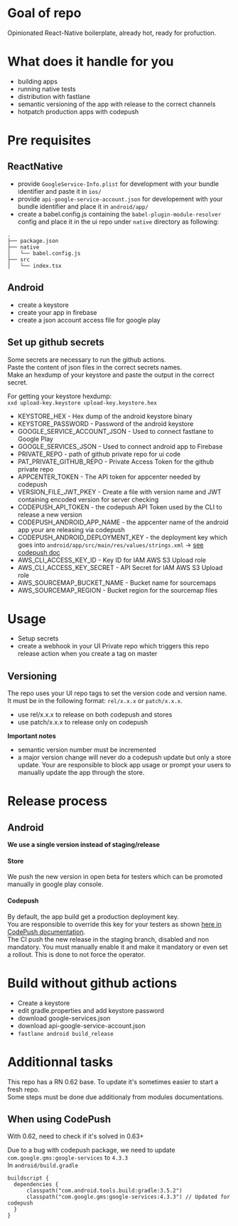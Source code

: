 # Goal of repo

Opinionated React-Native boilerplate, already hot, ready for profuction.

# What does it handle for you

- building apps
- running native tests
- distribution with fastlane
- semantic versioning of the app with release to the correct channels
- hotpatch production apps with codepush

# Pre requisites

## ReactNative

- provide `GoogleService-Info.plist` for development with your bundle identifier and paste it in `ios/`
- provide `api-google-service-account.json` for developement with your bundle identifier and place it in `android/app/`
- create a babel.config.js containing the `babel-plugin-module-resolver` config and place it in the ui repo under `native` directory as following:

```
.
├── package.json
├── native
│   └── babel.config.js
├── src
│   └── index.tsx
```

## Android

- create a keystore
- create your app in firebase
- create a json account access file for google play

## Set up github secrets

Some secrets are necessary to run the github actions.  
Paste the content of json files in the correct secrets names.  
Make an hexdump of your keystore and paste the output in the correct secret.

For getting your keystore hexdump:  
`xxd upload-key.keystore upload-key.keystore.hex`

- KEYSTORE_HEX - Hex dump of the android keystore binary
- KEYSTORE_PASSWORD - Password of the android keystore
- GOOGLE_SERVICE_ACCOUNT_JSON - Used to connect fastlane to Google Play
- GOOGLE_SERVICES_JSON - Used to connect android app to Firebase
- PRIVATE_REPO - path of github private repo for ui code
- PAT_PRIVATE_GITHUB_REPO - Private Access Token for the github private repo
- APPCENTER_TOKEN - The API token for appcenter needed by codepush
- VERSION_FILE_JWT_PKEY - Create a file with version name and JWT containing encoded version for server checking
- CODEPUSH_API_TOKEN - the codepush API Token used by the CLI to release a new version
- CODEPUSH_ANDROID_APP_NAME - the appcenter name of the android app your are releasing via codepush
- CODEPUSH_ANDROID_DEPLOYMENT_KEY - the deployment key which goes into `android/app/src/main/res/values/strings.xml` -> [see codepush doc](https://github.com/microsoft/react-native-code-push/blob/master/docs/setup-android.md#plugin-installation-and-configuration-for-react-native-060-version-and-above-android)
- AWS_CLI_ACCESS_KEY_ID - Key ID for IAM AWS S3 Upload role
- AWS_CLI_ACCESS_KEY_SECRET - API Secret for IAM AWS S3 Upload role
- AWS_SOURCEMAP_BUCKET_NAME - Bucket name for sourcemaps
- AWS_SOURCEMAP_REGION - Bucket region for the sourcemap files

# Usage

- Setup secrets
- create a webhook in your UI Private repo which triggers this repo release action when you create a tag on master

## Versioning

The repo uses your UI repo tags to set the version code and version name.  
It must be in the following format: `rel/x.x.x` or `patch/x.x.x`.

- use rel/x.x.x to release on both codepush and stores
- use patch/x.x.x to release only on codepush

**Important notes**

- semantic version number must be incremented
- a major version change will never do a codepush update but only a store update. Your are responsible to block app usage or prompt your users to manually update the app through the store.

# Release process

## Android

**We use a single version instead of staging/release**

#### Store

We push the new version in open beta for testers which can be promoted manually in google play console.

#### Codepush

By default, the app build get a production deployment key.  
You are responsible to override this key for your testers as shown [here in CodePush documentation](https://github.com/microsoft/react-native-code-push#dynamic-deployment-assignment).  
The CI push the new release in the staging branch, disabled and non mandatory. You must manually enable it and make it mandatory or even set a rollout. This is done to not force the operator.

# Build without github actions

- Create a keystore
- edit gradle.properties and add keystore password
- download google-services.json
- download api-google-service-account.json
- `fastlane android build_release`

# Additionnal tasks

This repo has a RN 0.62 base. To update it's sometimes easier to start a fresh repo.  
Some steps must be done due additionaly from modules documentations.

## When using CodePush

With 0.62, need to check if it's solved in 0.63+

Due to a bug with codepush package, we need to update `com.google.gms:google-services` to `4.3.3`  
In `android/build.gradle`

```
buildscript {
  dependencies {
      classpath("com.android.tools.build:gradle:3.5.2")
      classpath("com.google.gms:google-services:4.3.3") // Updated for codepush
  }
}
```
